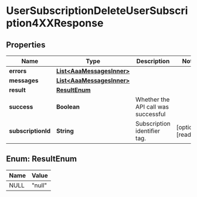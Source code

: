 

# UserSubscriptionDeleteUserSubscription4XXResponse


## Properties

| Name | Type | Description | Notes |
|------------ | ------------- | ------------- | -------------|
|**errors** | [**List&lt;AaaMessagesInner&gt;**](AaaMessagesInner.md) |  |  |
|**messages** | [**List&lt;AaaMessagesInner&gt;**](AaaMessagesInner.md) |  |  |
|**result** | [**ResultEnum**](#ResultEnum) |  |  |
|**success** | **Boolean** | Whether the API call was successful |  |
|**subscriptionId** | **String** | Subscription identifier tag. |  [optional] [readonly] |



## Enum: ResultEnum

| Name | Value |
|---- | -----|
| NULL | &quot;null&quot; |



